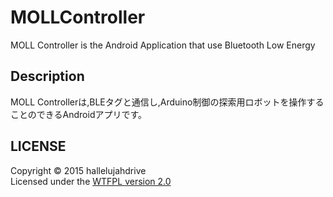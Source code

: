 # MOLLController
MOLL Controller is the Android Application that use Bluetooth Low Energy

## Description
MOLL Controllerは,BLEタグと通信し,Arduino制御の探索用ロボットを操作することのできるAndroidアプリです。

## LICENSE
Copyright &copy; 2015 hallelujahdrive  
Licensed under the [WTFPL version 2.0](http://www.wtfpl.net/txt/copying)
